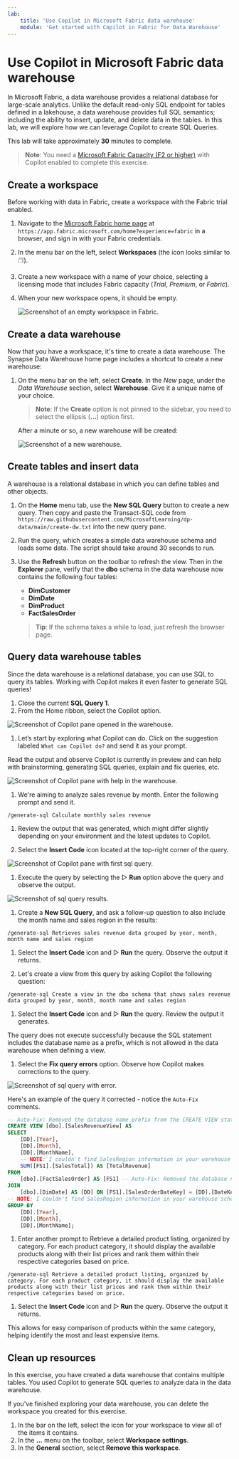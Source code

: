```yaml
---
lab:
    title: 'Use Copilot in Microsoft Fabric data warehouse'
    module: 'Get started with Copilot in Fabric for Data Warehouse'
---
```


# Use Copilot in Microsoft Fabric data warehouse

In Microsoft Fabric, a data warehouse provides a relational database for large-scale analytics. Unlike the default read-only SQL endpoint for tables defined in a lakehouse, a data warehouse provides full SQL semantics; including the ability to insert, update, and delete data in the tables. In this lab, we will explore how we can leverage Copilot to create SQL Queries.

This lab will take approximately **30** minutes to complete.

> **Note**: You need a [Microsoft Fabric Capacity (F2 or higher)](https://learn.microsoft.com/fabric/fundamentals/copilot-enable-fabric) with Copilot enabled to complete this exercise.

## Create a workspace

Before working with data in Fabric, create a workspace with the Fabric trial enabled.

1. Navigate to the [Microsoft Fabric home page](https://app.fabric.microsoft.com/home?experience=fabric) at `https://app.fabric.microsoft.com/home?experience=fabric` in a browser, and sign in with your Fabric credentials.
1. In the menu bar on the left, select **Workspaces** (the icon looks similar to &#128455;).
1. Create a new workspace with a name of your choice, selecting a licensing mode that includes Fabric capacity (*Trial*, *Premium*, or *Fabric*).
1. When your new workspace opens, it should be empty.

    ![Screenshot of an empty workspace in Fabric.](./Images/new-workspace.png)

## Create a data warehouse

Now that you have a workspace, it's time to create a data warehouse. The Synapse Data Warehouse home page includes a shortcut to create a new warehouse:

1. On the menu bar on the left, select **Create**. In the *New* page, under the *Data Warehouse* section, select **Warehouse**. Give it a unique name of your choice.

    >**Note**: If the **Create** option is not pinned to the sidebar, you need to select the ellipsis (**...**) option first.

    After a minute or so, a new warehouse will be created:

    ![Screenshot of a new warehouse.](./Images/new-data-warehouse2.png)

## Create tables and insert data

A warehouse is a relational database in which you can define tables and other objects.

1. On the **Home** menu tab, use the **New SQL Query** button to create a new query. Then copy and paste the Transact-SQL code from `https://raw.githubusercontent.com/MicrosoftLearning/dp-data/main/create-dw.txt` into the new query pane.
1. Run the query, which creates a simple data warehouse schema and loads some data. The script should take around 30 seconds to run.
1. Use the **Refresh** button on the toolbar to refresh the view. Then in the **Explorer** pane, verify that the **dbo** schema in the data warehouse now contains the following four tables:
    - **DimCustomer**
    - **DimDate**
    - **DimProduct**
    - **FactSalesOrder**

    > **Tip**: If the schema takes a while to load, just refresh the browser page.

## Query data warehouse tables

Since the data warehouse is a relational database, you can use SQL to query its tables. Working with Copilot makes it even faster to generate SQL queries!

1. Close the current **SQL Query 1**.
1. From the Home ribbon, select the Copilot option.

![Screenshot of Copilot pane opened in the warehouse.](./Images/copilot-fabric-data-warehouse-start.png)

1. Let’s start by exploring what Copilot can do. Click on the suggestion labeled `What can Copilot do?` and send it as your prompt.

Read the output and observe Copilot is currently in preview and can help with brainstorming, generating SQL queries, explain and fix queries, etc.

![Screenshot of Copilot pane with help in the warehouse.](./Images/copilot-fabric-data-warehouse-pane.png)

1. We're aiming to analyze sales revenue by month. Enter the following prompt and send it.

```plaintext
/generate-sql Calculate monthly sales revenue
```

1. Review the output that was generated, which might differ slightly depending on your environment and the latest updates to Copilot. 

1. Select the **Insert Code** icon located at the top-right corner of the query.

![Screenshot of Copilot pane with first sql query.](./Images/copilot-fabric-data-warehouse-sql-1.png)

1. Execute the query by selecting the ▷ **Run** option above the query and observe the output.

![Screenshot of sql query results.](./Images/copilot-fabric-data-warehouse-sql-1-results.png)

1. Create a **New SQL Query**, and ask a follow-up question to also include the month name and sales region in the results:

```plaintext
/generate-sql Retrieves sales revenue data grouped by year, month, month name and sales region
```

1. Select the **Insert Code** icon and ▷ **Run** the query. Observe the output it returns.

1. Let's create a view from this query by asking Copilot the following question:

```plaintext
/generate-sql Create a view in the dbo schema that shows sales revenue data grouped by year, month, month name and sales region
```

1. Select the **Insert Code** icon and ▷ **Run** the query. Review the output it generates. 

The query does not execute successfully because the SQL statement includes the database name as a prefix, which is not allowed in the data warehouse when defining a view.

1. Select the **Fix query errors** option. Observe how Copilot makes corrections to the query.

![Screenshot of sql query with error.](./Images/copilot-fabric-data-warehouse-view-error.png)

Here's an example of the query it corrected - notice the `Auto-Fix` comments.

```sql
-- Auto-Fix: Removed the database name prefix from the CREATE VIEW statement
CREATE VIEW [dbo].[SalesRevenueView] AS
SELECT 
    [DD].[Year],
    [DD].[Month],
    [DD].[MonthName],
    -- NOTE: I couldn't find SalesRegion information in your warehouse schema
    SUM([FS1].[SalesTotal]) AS [TotalRevenue]
FROM 
    [dbo].[FactSalesOrder] AS [FS1] -- Auto-Fix: Removed the database name prefix
JOIN 
    [dbo].[DimDate] AS [DD] ON [FS1].[SalesOrderDateKey] = [DD].[DateKey] -- Auto-Fix: Removed the database name prefix
-- NOTE: I couldn't find SalesRegion information in your warehouse schema
GROUP BY 
    [DD].[Year],
    [DD].[Month],
    [DD].[MonthName]; 
```

1. Enter another prompt to Retrieve a detailed product listing, organized by category. For each product category, it should display the available products along with their list prices and rank them within their respective categories based on price. 

```plaintext
/generate-sql Retrieve a detailed product listing, organized by category. For each product category, it should display the available products along with their list prices and rank them within their respective categories based on price. 
```

1. Select the **Insert Code** icon and ▷ **Run** the query. Observe the output it returns.

This allows for easy comparison of products within the same category, helping identify the most and least expensive items.

## Clean up resources

In this exercise, you have created a data warehouse that contains multiple tables. You used Copilot to generate SQL queries to analyze data in the data warehouse.

If you've finished exploring your data warehouse, you can delete the workspace you created for this exercise.

1. In the bar on the left, select the icon for your workspace to view all of the items it contains.
2. In the **...** menu on the toolbar, select **Workspace settings**.
3. In the **General** section, select **Remove this workspace**.
